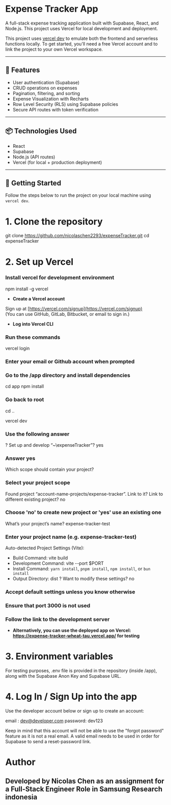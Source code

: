 # Expense Tracker App

A full-stack expense tracking application built with Supabase, React, and Node.js. This project uses Vercel for local development and deployment.

This project uses [vercel dev](https://vercel.com/docs/cli/dev) to emulate both the frontend and serverless functions locally. To get started, you'll need a free Vercel account and to link the project to your own Vercel workspace.

---

## 🚀 Features

- User authentication (Supabase)
- CRUD operations on expenses
- Pagination, filtering, and sorting
- Expense Visualization with Recharts
- Row Level Security (RLS) using Supabase policies
- Secure API routes with token verification

---

## 📦 Technologies Used

- React
- Supabase
- Node.js (API routes)
- Vercel (for local + production deployment)

---

## 🔧 Getting Started

Follow the steps below to run the project on your local machine using `vercel dev`.

# 1. Clone the repository

git clone https://github.com/nicolaschen2293/expenseTracker.git
cd expenseTracker

# 2. Set up Vercel

### Install vercel for development environment
npm install -g vercel

- **Create a Vercel account**

Sign up at [https://vercel.com/signup](https://vercel.com/signup)  
(You can use GitHub, GitLab, Bitbucket, or email to sign in.)

- **Log into Vercel CLI**

### Run these commands
vercel login
### Enter your email or Github account when prompted

### Go to the /app directory and install dependencies
cd app
npm install

### Go back to root
cd ..

vercel dev

### Use the following answer

? Set up and develop “~\expenseTracker”? yes
### Answer yes

Which scope should contain your project?
### Select your project scope

Found project “account-name-projects/expense-tracker”. Link to it?
Link to different existing project? no 
### Choose 'no' to create new project or 'yes' use an existing one

What’s your project’s name? expense-tracker-test
### Enter your project name (e.g. expense-tracker-test)

Auto-detected Project Settings (Vite):
- Build Command: vite build
- Development Command: vite --port $PORT
- Install Command: `yarn install`, `pnpm install`, `npm install`, or `bun install`
- Output Directory: dist
? Want to modify these settings? no
### Accept default settings unless you know otherwise
### Ensure that port 3000 is not used
### Follow the link to the development server

- **Alternatively, you can use the deployed app on Vercel: https://expense-tracker-wheat-tau.vercel.app/ for testing**

# 3. Environment variables

For testing purposes, .env file is provided in the repository (inside /app), along with the Supabase Anon Key and Supabase URL.

# 4. Log In / Sign Up into the app

Use the developer account below or sign up to create an account:

email   : dev@developer.com
password: dev123

Keep in mind that this account will not be able to use the "forgot password" feature as it is not a real email. A valid email needs to be used in order for Supabase to send a reset-password link.

# Author

## Developed by Nicolas Chen as an assignment for a Full-Stack Engineer Role in Samsung Research indonesia
